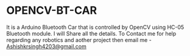 # OPENCV-BT-CAR
It is a Arduino Bluetooth Car that is controlled by OpenCV using HC-05 Bluetooth module. I will Share all the details. To Contact me for help regarding any robotics and aother project then email me - Ashishkrsingh4203@gmail.com 
